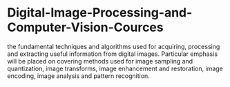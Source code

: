 # Digital-Image-Processing-and-Computer-Vision-Cources
the fundamental techniques and algorithms used for acquiring, processing and extracting useful information from digital images. Particular emphasis will be placed on covering methods used for image sampling and quantization, image transforms, image enhancement and restoration, image encoding, image analysis and pattern recognition.
